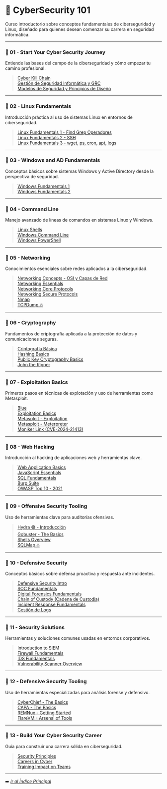 # 🧠 CyberSecurity 101

Curso introductorio sobre conceptos fundamentales de ciberseguridad y Linux, diseñado para quienes desean comenzar su carrera en seguridad informática.



---

### 🔹 01 - Start Your Cyber Security Journey

Entiende las bases del campo de la ciberseguridad y cómo empezar tu camino profesional.

> [Cyber Kill Chain](/Fundamentos/Cyber-101/01/cyber-kill-chain.md)  
> [Gestión de Seguridad Informática y GRC](/Fundamentos/Cyber-101/01/gestion-seguridad-grc.md)  
> [Modelos de Seguridad y Principios de Diseño](/Fundamentos/Cyber-101/01/modelos-principios-diseno.md)

---

### 🔹 02 - Linux Fundamentals

Introducción práctica al uso de sistemas Linux en entornos de ciberseguridad.

> [Linux Fundamentals 1 - Find Grep Operadores](/Fundamentos/Cyber-101/02/linux-fundamentals-1-find-grep-operadores.md)  
> [Linux Fundamentals 2 - SSH](/Fundamentos/Cyber-101/02/linux-fundamentals-2-ssh.md)  
> [Linux Fundamentals 3 - wget, ps, cron, apt, logs](/Fundamentos/Cyber-101/02/linux-fundamentals-3-wget-ps-cron-apt-logs.md)

---

### 🔹 03 - Windows and AD Fundamentals

Conceptos básicos sobre sistemas Windows y Active Directory desde la perspectiva de seguridad.

> [Windows Fundamentals 1](/Fundamentos/Cyber-101/03/windows-fundamentals-1.md)  
> [Windows Fundamentals 2](/Fundamentos/Cyber-101/03/windows-fundamentals-2.md)

---

### 🔹 04 - Command Line

Manejo avanzado de líneas de comandos en sistemas Linux y Windows.

> [Linux Shells](/Fundamentos/Cyber-101/04/linux-shells.md)  
> [Windows Command Line](/Fundamentos/Cyber-101/04/windows-command-line.md)  
> [Windows PowerShell](/Fundamentos/Cyber-101/04/windows-powershell.md)

---

### 🔹 05 - Networking

Conocimientos esenciales sobre redes aplicados a la ciberseguridad.

> [Networking Concepts - OSI y Capas de Red](/Fundamentos/Cyber-101/05/networking-concepts-osiy-capas-de-red.md)  
> [Networking Essentials](/Fundamentos/Cyber-101/05/networking-essentials.md)  
> [Networking Core Protocols](/Fundamentos/Cyber-101/05/networking-core-protocols.md)  
> [Networking Secure Protocols](/Fundamentos/Cyber-101/05/networking-secure-protocols.md)  
> [Nmap](/Fundamentos/Cyber-101/05/nmap.md)  
> [TCPDump 🔥](/Fundamentos/Cyber-101/05/tcpdump.md)

---

### 🔹 06 - Cryptography

Fundamentos de criptografía aplicada a la protección de datos y comunicaciones seguras.

> [Criptografía Básica](/Fundamentos/Cyber-101/06/criptografia-basica.md)  
> [Hashing Basics](/Fundamentos/Cyber-101/06/hashing-basics.md)  
> [Public Key Cryptography Basics](/Fundamentos/Cyber-101/06/public-key-cryptography-basics.md)  
> [John the Ripper](/Fundamentos/Cyber-101/06/john-the-ripper.md)

---

### 🔹 07 - Exploitation Basics

Primeros pasos en técnicas de explotación y uso de herramientas como Metasploit.

> [Blue](/Fundamentos/Cyber-101/07/blue.md)  
> [Exploitation Basics](/Fundamentos/Cyber-101/07/exploitation-basics.md)  
> [Metasploit - Exploitation](/Fundamentos/Cyber-101/07/metasploit-exploitation.md)  
> [Metasploit - Meterpreter](/Fundamentos/Cyber-101/07/metasploit-meterpreter.md)  
> [Moniker Link (CVE-2024-21413)](/Fundamentos/Cyber-101/07/moniker-link-cve-2024-21413.md)

---

### 🔹 08 - Web Hacking

Introducción al hacking de aplicaciones web y herramientas clave.

> [Web Application Basics](/Fundamentos/Cyber-101/08/web-application-basics.md)  
> [JavaScript Essentials](/Fundamentos/Cyber-101/08/javascript-essentials.md)  
> [SQL Fundamentals](/Fundamentos/Cyber-101/08/sql-fundamentals.md)  
> [Burp Suite](/Fundamentos/Cyber-101/08/burp-suite.md)  
> [OWASP Top 10 - 2021](/Fundamentos/Cyber-101/08/owasp-top-10-2021.md)

---

### 🔹 09 - Offensive Security Tooling

Uso de herramientas clave para auditorías ofensivas.

> [Hydra 🟢 - Introducción](/Fundamentos/Cyber-101/09/hydra-introduccion.md)  
> [Gobuster - The Basics](/Fundamentos/Cyber-101/09/gobuster-basics.md)  
> [Shells Overview](/Fundamentos/Cyber-101/09/shells-overview.md)  
> [SQLMap 🔥](/Fundamentos/Cyber-101/09/sqlmap.md)

---

### 🔹 10 - Defensive Security

Conceptos básicos sobre defensa proactiva y respuesta ante incidentes.

> [Defensive Security Intro](/Fundamentos/Cyber-101/10/defensive-security-intro.md)  
> [SOC Fundamentals](/Fundamentos/Cyber-101/10/soc-fundamentals.md)  
> [Digital Forensics Fundamentals](/Fundamentos/Cyber-101/10/digital-forensics-fundamentals.md)  
> [Chain of Custody (Cadena de Custodia)](/Fundamentos/Cyber-101/10/chain-of-custody.md)  
> [Incident Response Fundamentals](/Fundamentos/Cyber-101/10/incident-response-fundamentals.md)  
> [Gestión de Logs](/Fundamentos/Cyber-101/10/gestion-de-logs.md)

---

### 🔹 11 - Security Solutions

Herramientas y soluciones comunes usadas en entornos corporativos.

> [Introduction to SIEM](/Fundamentos/Cyber-101/11/introduction-to-siem.md)  
> [Firewall Fundamentals](/Fundamentos/Cyber-101/11/firewall-fundamentals.md)  
> [IDS Fundamentals](/Fundamentos/Cyber-101/11/ids-fundamentals.md)  
> [Vulnerability Scanner Overview](/Fundamentos/Cyber-101/11/vulnerability-scanner-overview.md)

---

### 🔹 12 - Defensive Security Tooling

Uso de herramientas especializadas para análisis forense y defensivo.

> [CyberChief - The Basics](/Fundamentos/Cyber-101/12/cyberchief-basics.md)  
> [CAPA - The Basics](/Fundamentos/Cyber-101/12/capa-basics.md)  
> [REMNux - Getting Started](/Fundamentos/Cyber-101/12/remnux-getting-started.md)  
> [FlareVM - Arsenal of Tools](/Fundamentos/Cyber-101/12/flarevm-arsenal.md)

---

### 🔹 13 - Build Your Cyber Security Career

Guía para construir una carrera sólida en ciberseguridad.

> [Security Principles](/Fundamentos/Cyber-101/13/security-principles.md)  
> [Careers in Cyber](/Fundamentos/Cyber-101/13/careers-in-cyber.md)  
> [Training Impact on Teams](/Fundamentos/Cyber-101/13/training-impact-on-teams.md)

---

➡️ *[Ir al Índice Principal](/)*